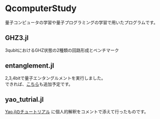 # QcomputerStudy
量子コンピュータの学習や量子プログラミングの学習で用いたプログラムです。

## GHZ3.jl
3qubitにおけるGHZ状態の2種類の回路形成とベンチマーク
<br>

## entanglement.jl
2,3,4bitで量子エンタングルメントを実行しました。  
できれば、[こちら]()も追加予定です。
<br>

## yao_tutrial.jl
[Yao.jlのチュートリアル](https://tutorials.yaoquantum.org/dev/) に個人的解釈をコメントで添えて行ったものです。
